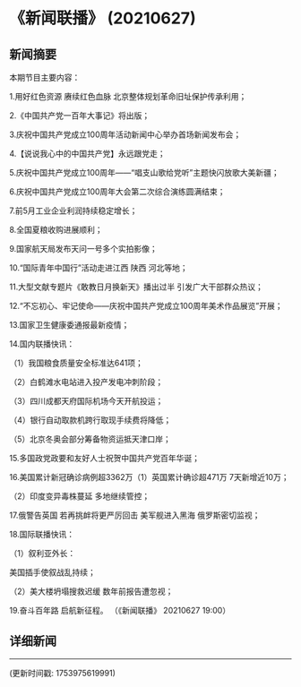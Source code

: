 # 《新闻联播》 (20210627)

## 新闻摘要

本期节目主要内容：


1.用好红色资源 赓续红色血脉 北京整体规划革命旧址保护传承利用；


2.《中国共产党一百年大事记》将出版；


3.庆祝中国共产党成立100周年活动新闻中心举办首场新闻发布会；


4.【说说我心中的中国共产党】永远跟党走；


5.庆祝中国共产党成立100周年——“唱支山歌给党听”主题快闪放歌大美新疆；


6.庆祝中国共产党成立100周年大会第二次综合演练圆满结束；


7.前5月工业企业利润持续稳定增长；


8.全国夏粮收购进展顺利；


9.国家航天局发布天问一号多个实拍影像；


10.“国际青年中国行”活动走进江西 陕西 河北等地；


11.大型文献专题片《敢教日月换新天》播出过半 引发广大干部群众热议；


12.“不忘初心、牢记使命——庆祝中国共产党成立100周年美术作品展览”开展；


13.国家卫生健康委通报最新疫情；


14.国内联播快讯：


（1）我国粮食质量安全标准达641项；


（2）白鹤滩水电站进入投产发电冲刺阶段；


（3）四川成都天府国际机场今天开航投运；


（4）银行自动取款机跨行取现手续费将降低；


（5）北京冬奥会部分筹备物资运抵天津口岸；


15.多国政党政要和友好人士祝贺中国共产党百年华诞；


16.美国累计新冠确诊病例超3362万（1）英国累计确诊超471万 7天新增近10万；

（2）印度变异毒株蔓延 多地继续管控；


17.俄警告英国 若再挑衅将更严厉回击 美军舰进入黑海 俄罗斯密切监视；


18.国际联播快讯：


（1）叙利亚外长：

美国插手使叙战乱持续；


（2）美大楼坍塌搜救迟缓 数年前报告遭忽视；


19.奋斗百年路 启航新征程。
（《新闻联播》 20210627 19:00）

## 详细新闻

---

(更新时间戳: 1753975619991)

